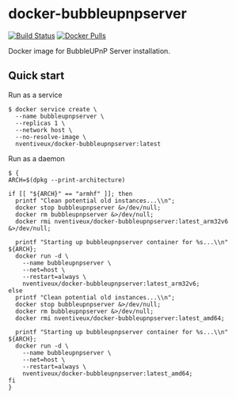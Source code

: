 # docker-bubbleupnpserver
[![Build Status](https://travis-ci.org/nVentiveUX/docker-bubbleupnpserver.svg?branch=master)](https://travis-ci.org/nVentiveUX/docker-bubbleupnpserver) [![Docker Pulls](https://img.shields.io/docker/pulls/nventiveux/docker-bubbleupnpserver)](https://hub.docker.com/r/nventiveux/docker-bubbleupnpserver)

Docker image for BubbleUPnP Server installation.

## Quick start

Run as a service

```shell
$ docker service create \
  --name bubbleupnpserver \
  --replicas 1 \
  --network host \
  --no-resolve-image \
  nventiveux/docker-bubbleupnpserver:latest
```

Run as a daemon

```shell
$ {
ARCH=$(dpkg --print-architecture)

if [[ "${ARCH}" == "armhf" ]]; then
  printf "Clean potential old instances...\\n";
  docker stop bubbleupnpserver &>/dev/null;
  docker rm bubbleupnpserver &>/dev/null;
  docker rmi nventiveux/docker-bubbleupnpserver:latest_arm32v6 &>/dev/null;

  printf "Starting up bubbleupnpserver container for %s...\\n" ${ARCH};
  docker run -d \
    --name bubbleupnpserver \
    --net=host \
    --restart=always \
    nventiveux/docker-bubbleupnpserver:latest_arm32v6;
else
  printf "Clean potential old instances...\\n";
  docker stop bubbleupnpserver &>/dev/null;
  docker rm bubbleupnpserver &>/dev/null;
  docker rmi nventiveux/docker-bubbleupnpserver:latest_amd64;

  printf "Starting up bubbleupnpserver container for %s...\\n" ${ARCH};
  docker run -d \
    --name bubbleupnpserver \
    --net=host \
    --restart=always \
    nventiveux/docker-bubbleupnpserver:latest_amd64;
fi
}
```
